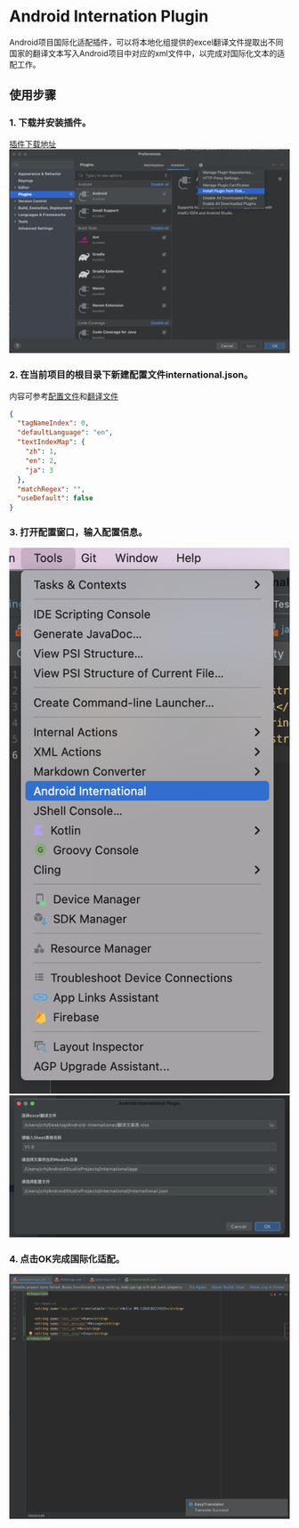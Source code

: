 # Android Internation Plugin
Android项目国际化适配插件，可以将本地化组提供的excel翻译文件提取出不同国家的翻译文本写入Android项目中对应的xml文件中，以完成对国际化文本的适配工作。

## 使用步骤
### 1. 下载并安装插件。
[插件下载地址](https://github.com/zrh1994/Android-International-Plugin/releases/download/v1.0.0/AIP-1.0-SNAPSHOT.zip)
![安装插件](assets/安装插件.png)

### 2. 在当前项目的根目录下新建配置文件international.json。
内容可参考[配置文件](assets/international.json)和[翻译文件](assets/翻译文案表.xlsx)
```json
{
  "tagNameIndex": 0,
  "defaultLanguage": "en",
  "textIndexMap": {
    "zh": 1,
    "en": 2,
    "ja": 3
  },
  "matchRegex": "",
  "useDefault": false
}
```

### 3. 打开配置窗口，输入配置信息。
![入口](assets/入口.png)
![配置弹窗](assets/配置弹窗.png)

### 4. 点击OK完成国际化适配。
![翻译完成](assets/翻译完成.png)